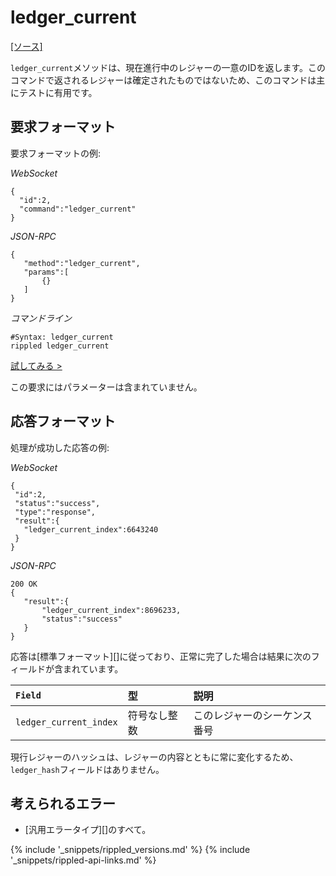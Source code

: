 # ledger_current
[[ソース]<br>](https://github.com/ripple/rippled/blob/master/src/ripple/rpc/handlers/LedgerCurrent.cpp "Source")

`ledger_current`メソッドは、現在進行中のレジャーの一意のIDを返します。このコマンドで返されるレジャーは確定されたものではないため、このコマンドは主にテストに有用です。

## 要求フォーマット

要求フォーマットの例:

<!-- MULTICODE_BLOCK_START -->

*WebSocket*

```
{
  "id":2,
  "command":"ledger_current"
}
```

*JSON-RPC*

```
{
   "method":"ledger_current",
   "params":[
       {}
   ]
}
```

*コマンドライン*

```
#Syntax: ledger_current
rippled ledger_current
```

<!-- MULTICODE_BLOCK_END -->

[試してみる >](websocket-api-tool.html#ledger_current)

この要求にはパラメーターは含まれていません。


## 応答フォーマット
処理が成功した応答の例:

<!-- MULTICODE_BLOCK_START -->

*WebSocket*

```
{
 "id":2,
 "status":"success",
 "type":"response",
 "result":{
   "ledger_current_index":6643240
 }
}
```

*JSON-RPC*

```
200 OK
{
   "result":{
       "ledger_current_index":8696233,
       "status":"success"
   }
}
```

<!-- MULTICODE_BLOCK_END -->

応答は[標準フォーマット][]に従っており、正常に完了した場合は結果に次のフィールドが含まれています。

| `Field`                | 型             | 説明                    |
|:-----------------------|:-----------------|:-------------------------------|
| `ledger_current_index` | 符号なし整数 | このレジャーのシーケンス番号 |

現行レジャーのハッシュは、レジャーの内容とともに常に変化するため、`ledger_hash`フィールドはありません。

## 考えられるエラー

* [汎用エラータイプ][]のすべて。


{% include '_snippets/rippled_versions.md' %}
{% include '_snippets/rippled-api-links.md' %}